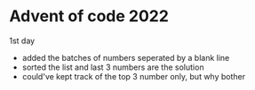 # Advent of code 2022

1st day
 - added the batches of numbers seperated by a blank line
 - sorted the list and last 3 numbers are the solution
 - could've kept track of the top 3 number only, but why bother
